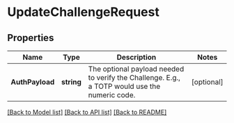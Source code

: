 # UpdateChallengeRequest

## Properties

Name | Type | Description | Notes
------------ | ------------- | ------------- | -------------
**AuthPayload** | **string** | The optional payload needed to verify the Challenge. E.g., a TOTP would use the numeric code. | [optional] 

[[Back to Model list]](../README.md#documentation-for-models) [[Back to API list]](../README.md#documentation-for-api-endpoints) [[Back to README]](../README.md)


